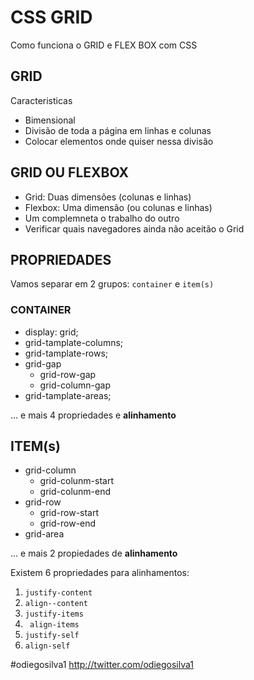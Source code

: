 # CSS GRID
Como funciona o GRID e FLEX BOX com CSS


## GRID

Caracteristicas

- Bimensional
- Divisão de toda a página em linhas e colunas
- Colocar elementos onde quiser nessa divisão 

## GRID OU FLEXBOX

- Grid: Duas dimensões (colunas e linhas)
- Flexbox: Uma dimensão (ou colunas e linhas)
- Um complemneta o trabalho do outro 
- Verificar quais navegadores ainda não aceitão o Grid


## PROPRIEDADES

Vamos separar em 2 grupos:
`container` e `item(s)`


### CONTAINER

- display: grid;
- grid-tamplate-columns;
- grid-tamplate-rows;
- grid-gap
    - grid-row-gap
    - grid-column-gap
- grid-tamplate-areas;


... e mais 4 propriedades e **alinhamento**


## ITEM(s)

- grid-column
    - grid-colunm-start
    - grid-colunm-end
- grid-row
    - grid-row-start
    - grid-row-end
- grid-area

... e mais  2 propiedades de **alinhamento**

Existem 6 propriedades para alinhamentos:
1. `justify-content`
2. `align--content`
3. `justify-items`
4. ` align-items`
5. `justify-self`
6. `align-self`






#odiegosilva1
http://twitter.com/odiegosilva1
